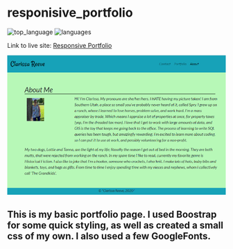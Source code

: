 # responisive_portfolio

![top_language](https://img.shields.io/github/languages/top/clarissareeve/responisive_portfolio) ![languages](https://img.shields.io/github/languages/count/clarissareeve/responisive_portfolio)

Link to live site: [Responsive Portfolio](https://clarissareeve.github.io/responisive_portfolio/)

![Landing Page](assets/landingpage.png)

## This is my basic portfolio page. I used Boostrap for some quick styling, as well as created a small css of my own. I also used a few GoogleFonts.
